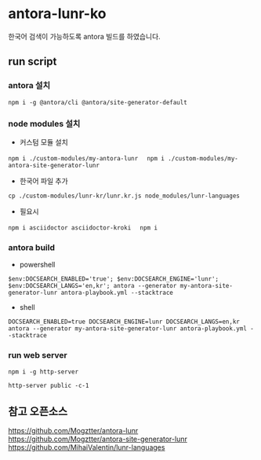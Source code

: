 # antora-lunr-ko

한국어 검색이 가능하도록 antora 빌드를 하였습니다.

## run script

### antora 설치

`npm i -g @antora/cli @antora/site-generator-default`

### node modules 설치

* 커스텀 모듈 설치

`npm i ./custom-modules/my-antora-lunr  `
`npm i ./custom-modules/my-antora-site-generator-lunr  `

* 한국어 파일 추가  

`cp ./custom-modules/lunr-kr/lunr.kr.js node_modules/lunr-languages ` 

* 필요시  

`npm i asciidoctor asciidoctor-kroki  `
`npm i  `

### antora build

* powershell
 
`$env:DOCSEARCH_ENABLED='true'; $env:DOCSEARCH_ENGINE='lunr'; $env:DOCSEARCH_LANGS='en,kr'; antora --generator my-antora-site-generator-lunr antora-playbook.yml --stacktrace`

* shell

`DOCSEARCH_ENABLED=true DOCSEARCH_ENGINE=lunr DOCSEARCH_LANGS=en,kr antora --generator my-antora-site-generator-lunr antora-playbook.yml --stacktrace`

### run web server

`npm i -g http-server`

`http-server public -c-1`

## 참고 오픈소스

https://github.com/Mogztter/antora-lunr  
https://github.com/Mogztter/antora-site-generator-lunr  
https://github.com/MihaiValentin/lunr-languages  

  